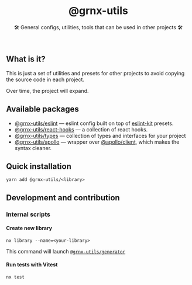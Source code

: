 <h1 align="center">
@grnx-utils
</h1>
<p align="center">
    🛠️ General configs, utilities, tools that can be used in other projects 🛠️
<p>
<br/>

## What is it?

This is just a set of utilities and presets for other
projects to avoid copying the source code in each project.

Over time, the project will expand.
<br/>

## Available packages

- [@grnx-utils/eslint](./packages/eslint)  &mdash; eslint config built on top of [eslint-kit](https://github.com/eslint-kit/eslint-kit) presets.
- [@grnx-utils/react-hooks](./packages/react-hooks) &mdash; a collection of react hooks.
- [@grnx-utils/types](./packages/types) &mdash; collection of types and interfaces for your project
- [@grnx-utils/apollo](./packages/apollo) &mdash; wrapper over [@apollo/client](https://www.apollographql.com/docs/react/), which makes the syntax cleaner.


## Quick installation

```
yarn add @grnx-utils/<library>
```

## Development and contribution

### Internal scripts

#### Create new library

```shell
nx library --name=<your-library>
```
This command will launch [`@grnx-utils/generator`](./tools/generator)

#### Run tests with Vitest

```shell
nx test
```

